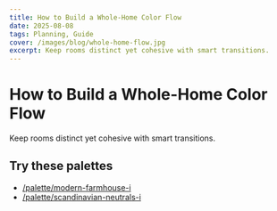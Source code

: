 ```yaml
---
title: How to Build a Whole-Home Color Flow
date: 2025-08-08
tags: Planning, Guide
cover: /images/blog/whole-home-flow.jpg
excerpt: Keep rooms distinct yet cohesive with smart transitions.
---
```


# How to Build a Whole-Home Color Flow

Keep rooms distinct yet cohesive with smart transitions.

## Try these palettes
- [/palette/modern-farmhouse-i](/palette/modern-farmhouse-i)
- [/palette/scandinavian-neutrals-i](/palette/scandinavian-neutrals-i)

